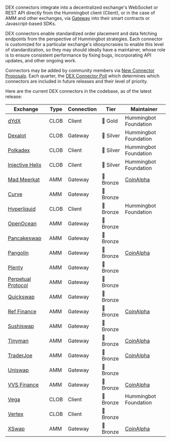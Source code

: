 DEX connectors integrate into a decentralized exchange's WebSocket or REST API directly from the Hummingbot client (Client), or in the case of AMM and other exchanges, via [Gateway](/gateway) into their smart contracts or Javascript-based SDKs. 

DEX connectors enable standardized order placement and data fetching endpoints from the perspective of Hummingbot strategies. Each connector is customized for a particular exchange's idiosyncrasies to enable this level of standardization, so they may should ideally have a maintainer, whose role is to ensure consistent performance by fixing bugs, incorporating API updates, and other ongoing work.

Connectors may be added by community members via [New Connector Proposals](/governance/proposals). Each quarter, the [DEX Connector Poll](/governance/polls) which determines which connectors are included in future releases and their level of priority.

Here are the current DEX connectors in the codebase, as of the latest release:

| Exchange | Type | Connection | Tier | Maintainer |
|----------|------|------------|------|------------|
| [dYdX](../exchanges/dydx.md) | CLOB | Client | 🥇 Gold | Hummingbot Foundation |
| [Dexalot](../exchanges/dexalot.md) | CLOB | Gateway | 🥈 Silver | Hummingbot Foundation |
| [Polkadex](../exchanges/polkadex.md) | CLOB | Client | 🥈 Silver | Hummingbot Foundation |
| [Injective Helix](../exchanges/injective.md) | CLOB | Client | 🥈 Silver | Hummingbot Foundation |
| [Mad Meerkat](../exchanges/mad-meerkat.md) | AMM | Gateway | 🥉 Bronze | [CoinAlpha](https://coinalpha.com) | 
| [Curve](../exchanges/curve.md) | AMM | Gateway | 🥉 Bronze
| [Hyperliquid](../exchanges/hyperliquid.md) | CLOB | Client | 🥉 Bronze | Hummingbot Foundation |
| [OpenOcean](../exchanges/openocean.md) | AMM | Gateway | 🥉 Bronze
| [Pancakeswap](../exchanges/pancakeswap.md) | AMM | Gateway | 🥉 Bronze |  |
| [Pangolin](../exchanges/pangolin.md) | AMM | Gateway | 🥉 Bronze | [CoinAlpha](https://coinalpha.com) | 
| [Plenty](../exchanges/plenty.md) | AMM | Gateway | 🥉 Bronze
| [Perpetual Protocol](../exchanges/perp.md) | AMM | Gateway | 🥉 Bronze
| [Quickswap](../exchanges/quickswap.md) | AMM | Gateway | 🥉 Bronze
| [Ref Finance](../exchanges/ref.md) | AMM | Gateway | 🥉 Bronze | [CoinAlpha](https://coinalpha.com) |
| [Sushiswap](../exchanges/sushiswap.md) | AMM | Gateway | 🥉 Bronze
| [Tinyman](../exchanges/tinyman.md) | AMM | Gateway | 🥉 Bronze | [CoinAlpha](https://coinalpha.com) |
| [TraderJoe](../exchanges/traderjoe.md) | AMM | Gateway | 🥉 Bronze | [CoinAlpha](https://coinalpha.com) |
| [Uniswap](../exchanges/uniswap.md) | AMM | Gateway | 🥉 Bronze |  |
| [VVS Finance](../exchanges/vvs.md) | AMM | Gateway | 🥉 Bronze | [CoinAlpha](https://coinalpha.com) |
| [Vega](../exchanges/vega.md) | CLOB | Client | 🥉 Bronze | Hummingbot Foundation |
| [Vertex](../exchanges/vertex.md) | CLOB | Client | 🥉 Bronze
| [XSwap](../exchanges/xswap.md) | AMM | Gateway | 🥉 Bronze | [CoinAlpha](https://coinalpha.com) |
